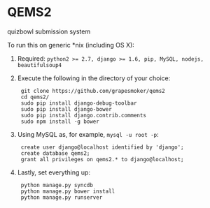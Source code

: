 QEMS2
=====

quizbowl submission system

To run this on generic *nix (including OS X):

1. Required: `python2 >= 2.7, django >= 1.6, pip, MySQL, nodejs, beautifulsoup4`

2. Execute the following in the directory of your choice:

        git clone https://github.com/grapesmoker/qems2
        cd qems2/
        sudo pip install django-debug-toolbar
        sudo pip install django-bower
        sudo pip install django.contrib.comments
        sudo npm install -g bower

3. Using MySQL as, for example, `mysql -u root -p`:

        create user django@localhost identified by 'django';
        create database qems2;
        grant all privileges on qems2.* to django@localhost;

4. Lastly, set everything up:

        python manage.py syncdb
        python manage.py bower install
        python manage.py runserver
